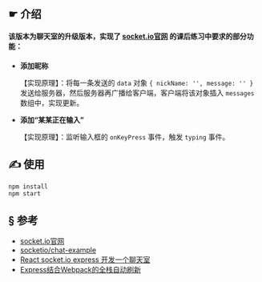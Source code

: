 ## ☛ 介绍

#### 该版本为聊天室的升级版本，实现了 [socket.io官网](https://socket.io/get-started/chat/) 的课后练习中要求的部分功能：
  
- **添加昵称**

	【实现原理】：将每一条发送的 `data` 对象 `{ nickName: '', message: '' }` 发送给服务器，然后服务器再广播给客户端，客户端将该对象插入 `messages` 数组中，实现更新。

- **添加“某某正在输入”**

	【实现原理】：监听输入框的 `onKeyPress` 事件，触发 `typing` 事件。



## ✍ 使用

	npm install
	npm start

## § 参考

- [socket.io官网](https://socket.io/get-started/chat/)
- [socketio/chat-example](https://github.com/socketio/chat-example)
- [React socket.io express 开发一个聊天室](https://juejin.im/entry/58a3f4dbb123db00545f8c68)
- [Express结合Webpack的全栈自动刷新](http://acgtofe.com/posts/2016/02/full-live-reload-for-express-with-webpack)